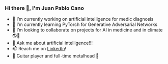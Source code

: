 ### Hi there 👋, I'm Juan Pablo Cano

<!--
**jpcano1/jpcano1** is a ✨ _special_ ✨ repository because its `README.md` (this file) appears on your GitHub profile.

Here are some ideas to get you started:
-->

- 🔭 I’m currently working on artificial intelligence for medic diagnosis
- 🌱 I’m currently learning PyTorch for Generative Adversarial Networks
- 👯 I’m looking to collaborate on projects for AI in medicine and in climate 🌎🌱
- 💬 Ask me about artificial intelligence!!!
- 📫 Reach me on [LinkedIn](https://www.linkedin.com/in/juan-pablo-cano-buitrago-2aa127150/)!
- 🎸 Guitar player and full-time metalhead 🤘
